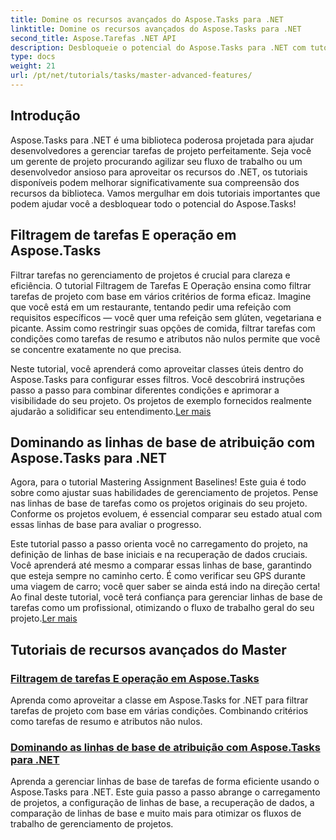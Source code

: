 ```yaml
---
title: Domine os recursos avançados do Aspose.Tasks para .NET
linktitle: Domine os recursos avançados do Aspose.Tasks para .NET
second_title: Aspose.Tarefas .NET API
description: Desbloqueie o potencial do Aspose.Tasks para .NET com tutoriais sobre filtragem de tarefas, linhas de base de atribuição e recursos avançados para gerenciamento eficaz de projetos.
type: docs
weight: 21
url: /pt/net/tutorials/tasks/master-advanced-features/
---
```

## Introdução

Aspose.Tasks para .NET é uma biblioteca poderosa projetada para ajudar desenvolvedores a gerenciar tarefas de projeto perfeitamente. Seja você um gerente de projeto procurando agilizar seu fluxo de trabalho ou um desenvolvedor ansioso para aproveitar os recursos do .NET, os tutoriais disponíveis podem melhorar significativamente sua compreensão dos recursos da biblioteca. Vamos mergulhar em dois tutoriais importantes que podem ajudar você a desbloquear todo o potencial do Aspose.Tasks!

## Filtragem de tarefas E operação em Aspose.Tasks

Filtrar tarefas no gerenciamento de projetos é crucial para clareza e eficiência. O tutorial Filtragem de Tarefas E Operação ensina como filtrar tarefas de projeto com base em vários critérios de forma eficaz. Imagine que você está em um restaurante, tentando pedir uma refeição com requisitos específicos — você quer uma refeição sem glúten, vegetariana e picante. Assim como restringir suas opções de comida, filtrar tarefas com condições como tarefas de resumo e atributos não nulos permite que você se concentre exatamente no que precisa.

 Neste tutorial, você aprenderá como aproveitar classes úteis dentro do Aspose.Tasks para configurar esses filtros. Você descobrirá instruções passo a passo para combinar diferentes condições e aprimorar a visibilidade do seu projeto. Os projetos de exemplo fornecidos realmente ajudarão a solidificar seu entendimento.[Ler mais](./task-filtering-and-operation/)

## Dominando as linhas de base de atribuição com Aspose.Tasks para .NET

Agora, para o tutorial Mastering Assignment Baselines! Este guia é todo sobre como ajustar suas habilidades de gerenciamento de projetos. Pense nas linhas de base de tarefas como os projetos originais do seu projeto. Conforme os projetos evoluem, é essencial comparar seu estado atual com essas linhas de base para avaliar o progresso.

 Este tutorial passo a passo orienta você no carregamento do projeto, na definição de linhas de base iniciais e na recuperação de dados cruciais. Você aprenderá até mesmo a comparar essas linhas de base, garantindo que esteja sempre no caminho certo. É como verificar seu GPS durante uma viagem de carro; você quer saber se ainda está indo na direção certa! Ao final deste tutorial, você terá confiança para gerenciar linhas de base de tarefas como um profissional, otimizando o fluxo de trabalho geral do seu projeto.[Ler mais](./mastering-assignment-baseline/)

## Tutoriais de recursos avançados do Master
### [Filtragem de tarefas E operação em Aspose.Tasks](./task-filtering-and-operation/)
Aprenda como aproveitar a classe em Aspose.Tasks for .NET para filtrar tarefas de projeto com base em várias condições. Combinando critérios como tarefas de resumo e atributos não nulos.
### [Dominando as linhas de base de atribuição com Aspose.Tasks para .NET](./mastering-assignment-baseline/)
Aprenda a gerenciar linhas de base de tarefas de forma eficiente usando o Aspose.Tasks para .NET. Este guia passo a passo abrange o carregamento de projetos, a configuração de linhas de base, a recuperação de dados, a comparação de linhas de base e muito mais para otimizar os fluxos de trabalho de gerenciamento de projetos.